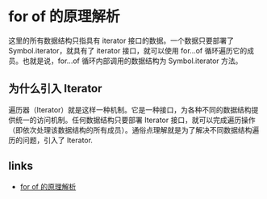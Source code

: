 # for of 的原理解析

这里的所有数据结构只指具有 iterator 接口的数据。一个数据只要部署了 Symbol.iterator，就具有了 iterator 接口，就可以使用 for...of 循环遍历它的成员。也就是说，for...of 循环内部调用的数据结构为 Symbol.iterator 方法。

## 为什么引入 Iterator

遍历器（Iterator）就是这样一种机制。它是一种接口，为各种不同的数据结构提供统一的访问机制。任何数据结构只要部署 Iterator 接口，就可以完成遍历操作（即依次处理该数据结构的所有成员）。通俗点理解就是为了解决不同数据结构遍历的问题，引入了 Iterator.

## links

- [for of 的原理解析](https://segmentfault.com/a/1190000021928563)
